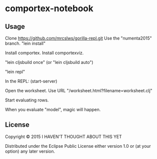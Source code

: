 # comportex-notebook

## Usage

Clone https://github.com/mrcslws/gorilla-repl.git
Use the "numenta2015" branch.
"lein install"

Install comportex.
Install comportexviz.

"lein cljsbuild once"
(or "lein cljsbuild auto")

"lein repl"

In the REPL:
(start-server)

Open the worksheet. Use URL "/worksheet.html?filename=worksheet.clj"

Start evaluating rows.

When you evaluate "model", magic will happen.

## License

Copyright © 2015 I HAVEN'T THOUGHT ABOUT THIS YET

Distributed under the Eclipse Public License either version 1.0 or (at
your option) any later version.
